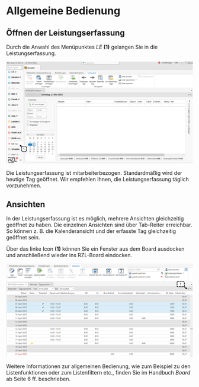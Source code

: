 # Allgemeine Bedienung

## Öffnen der Leistungserfassung

Durch die Anwahl des Menüpunktes *LE* **(1)** gelangen Sie in die
Leistungserfassung.

![](<img/image111.png>)

Die Leistungserfassung ist mitarbeiterbezogen. Standardmäßig wird der
heutige Tag geöffnet. Wir empfehlen Ihnen, die Leistungserfassung täglich
vorzunehmen.

## Ansichten

In der Leistungserfassung ist es möglich, mehrere Ansichten gleichzeitig
geöffnet zu haben. Die einzelnen Ansichten sind über Tab-Reiter
erreichbar. So können z. B. die Kalenderansicht und der erfasste Tag
gleichzeitig geöffnet sein.

Über das linke Icon **(1)** können Sie ein Fenster aus dem Board
ausdocken und anschließend wieder ins RZL-Board eindocken.

![](<img/image112.png>)

Weitere Informationen zur allgemeinen Bedienung, wie zum Beispiel zu den
Listenfunktionen oder zum Listenfiltern etc., finden Sie im Handbuch
*Board* ab Seite 6 ff. beschrieben.